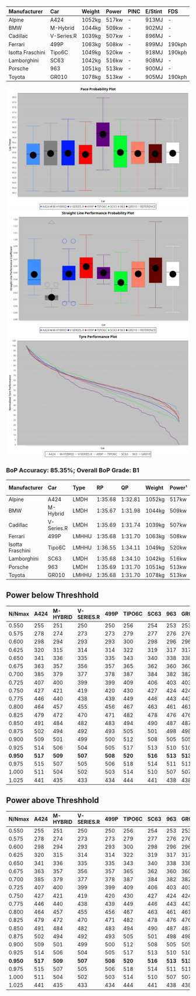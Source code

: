 | Manufacturer     | Car        | Weight | Power | PINC    | E/Stint | FDS     |
|:-|:-|:-|:-|:-|:-|:-|
| Alpine           | A424       | 1052kg | 517kw |    -    | 913MJ   |    -    |
| BMW              | M-Hybrid   | 1044kg | 509kw |    -    | 902MJ   |    -    |
| Cadillac         | V-Series.R | 1039kg | 507kw |    -    | 896MJ   |    -    |
| Ferrari          | 499P       | 1063kg | 508kw |    -    | 899MJ   | 190kph  |
| Isotta Fraschini | Tipo6C     | 1049kg | 520kw |    -    | 918MJ   | 190kph  |
| Lamborghini      | SC63       | 1042kg | 516kw |    -    | 908MJ   |    -    |
| Porsche          | 963        | 1051kg | 513kw |    -    | 900MJ   |    -    |
| Toyota           | GR010      | 1078kg | 513kw |    -    | 905MJ   | 190kph  |

![PACECHART](./IMG/ACOMETHOD.png)
![STRAIGHTLINEPERFORMANCECHART](./IMG/ACOMETHOD_sp.png)
![TYREPERFORMANCECHART](./IMG/ACOMETHOD_tw.png)

### BoP Accuracy: 85.35%; Overall BoP Grade: B1
| Manufacturer     | Car        | Type  | RP      | QP      | Weight | Power¹ | Threshhold | PINC    | Power² | E/Stint | AVG Vmax  | FDS     | RDLC | L/Stint | BOP-Grade | Model Accuracy | Model Points | Match% |
|:-|:-|:-|:-|:-|:-|:-|:-|:-|:-|:-|:-|:-|:-|:-|:-|:-|:-|:-|
| Alpine           | A424       | LMDH  | 1:35.68 | 1:32.81 | 1052kg | 517kw  | 210.0kph   |    -    | 517kw  |  913MJ  | 293.49kph |    -    | 1.01 | 37      | +C1       | 100.00%        | 642          | 75.01% |
| BMW              | M-Hybrid   | LMDH  | 1:35.67 | 1:31.98 | 1044kg | 509kw  | 210.0kph   |    -    | 509kw  |  902MJ  | 288.77kph |    -    | 1.02 | 37      | -A2       | 100.00%        | 1714         | 91.96% |
| Cadillac         | V-Series.R | LMDH  | 1:35.69 | 1:31.74 | 1039kg | 507kw  | 210.0kph   |    -    | 507kw  |  896MJ  | 292.76kph |    -    | 1.02 | 37      | ~A1       | 98.95%         | 2271         | 96.94% |
| Ferrari          | 499P       | LMHHU | 1:35.68 | 1:31.70 | 1063kg | 508kw  | 210.0kph   |    -    | 508kw  |  899MJ  | 293.80kph | 190kph  | 1.03 | 37      | -A2       | 99.93%         | 2718         | 93.39% |
| Isotta Fraschini | Tipo6C     | LMHHU | 1:36.55 | 1:34.11 | 1049kg | 520kw  | 210.0kph   |    -    | 520kw  |  918MJ  | 294.32kph | 190kph  | 1.05 | 37      | +Ω1       | 92.36%         | 133          | 35.85% |
| Lamborghini      | SC63       | LMDH  | 1:35.68 | 1:34.10 | 1042kg | 516kw  | 210.0kph   |    -    | 516kw  |  908MJ  | 292.00kph |    -    | 1.05 | 37      | ~A1       | 96.54%         | 418          | 97.48% |
| Porsche          | 963        | LMDH  | 1:35.69 | 1:31.70 | 1051kg | 513kw  | 210.0kph   |    -    | 513kw  |  900MJ  | 293.25kph |    -    | 1.01 | 37      | ~A1       | 99.98%         | 6168         | 95.63% |
| Toyota           | GR010      | LMHHU | 1:35.68 | 1:31.70 | 1078kg | 513kw  | 210.0kph   |    -    | 513kw  |  905MJ  | 293.21kph | 190kph  | 1.02 | 37      | ~A1       | 98.53%         | 3557         | 96.53% |

## Power below Threshhold
| N/Nmax    | A424    | M-HYBRID | V-SERIES.R | 499P    | TIPO6C  | SC63    | 963     | GR010   |
|:-|:-|:-|:-|:-|:-|:-|:-|:-|
|  0.550    |  255    |  251     |  250       |  250    |  256    |  254    |  253    |  253    |
|  0.575    |  278    |  274     |  273       |  273    |  279    |  277    |  276    |  276    |
|  0.600    |  298    |  294     |  293       |  293    |  300    |  298    |  296    |  296    |
|  0.625    |  320    |  315     |  314       |  314    |  322    |  319    |  317    |  317    |
|  0.650    |  341    |  336     |  335       |  335    |  343    |  340    |  338    |  338    |
|  0.675    |  363    |  357     |  356       |  357    |  365    |  362    |  360    |  360    |
|  0.700    |  385    |  379     |  377       |  378    |  387    |  384    |  382    |  382    |
|  0.725    |  407    |  400     |  399       |  399    |  409    |  406    |  403    |  403    |
|  0.750    |  427    |  421     |  419       |  420    |  430    |  427    |  424    |  424    |
|  0.775    |  446    |  440     |  438       |  439    |  449    |  446    |  443    |  443    |
|  0.800    |  464    |  457     |  455       |  456    |  467    |  463    |  461    |  461    |
|  0.825    |  479    |  472     |  470       |  471    |  482    |  478    |  476    |  476    |
|  0.850    |  491    |  484     |  482       |  483    |  494    |  490    |  487    |  487    |
|  0.875    |  502    |  494     |  492       |  493    |  505    |  501    |  498    |  498    |
|  0.900    |  509    |  501     |  499       |  500    |  512    |  508    |  505    |  505    |
|  0.925    |  514    |  506     |  504       |  505    |  517    |  513    |  510    |  510    |
| **0.950** | **517** | **509**  | **507**    | **508** | **520** | **516** | **513** | **513** |
|  0.975    |  515    |  507     |  505       |  506    |  518    |  514    |  511    |  511    |
|  1.000    |  511    |  504     |  502       |  503    |  514    |  510    |  507    |  507    |
|  1.025    |  441    |  435     |  433       |  434    |  444    |  441    |  438    |  438    |

## Power above Threshhold
| N/Nmax    | A424    | M-HYBRID | V-SERIES.R | 499P    | TIPO6C  | SC63    | 963     | GR010   |
|:-|:-|:-|:-|:-|:-|:-|:-|:-|
|  0.550    |  255    |  251     |  250       |  250    |  256    |  254    |  253    |  253    |
|  0.575    |  278    |  274     |  273       |  273    |  279    |  277    |  276    |  276    |
|  0.600    |  298    |  294     |  293       |  293    |  300    |  298    |  296    |  296    |
|  0.625    |  320    |  315     |  314       |  314    |  322    |  319    |  317    |  317    |
|  0.650    |  341    |  336     |  335       |  335    |  343    |  340    |  338    |  338    |
|  0.675    |  363    |  357     |  356       |  357    |  365    |  362    |  360    |  360    |
|  0.700    |  385    |  379     |  377       |  378    |  387    |  384    |  382    |  382    |
|  0.725    |  407    |  400     |  399       |  399    |  409    |  406    |  403    |  403    |
|  0.750    |  427    |  421     |  419       |  420    |  430    |  427    |  424    |  424    |
|  0.775    |  446    |  440     |  438       |  439    |  449    |  446    |  443    |  443    |
|  0.800    |  464    |  457     |  455       |  456    |  467    |  463    |  461    |  461    |
|  0.825    |  479    |  472     |  470       |  471    |  482    |  478    |  476    |  476    |
|  0.850    |  491    |  484     |  482       |  483    |  494    |  490    |  487    |  487    |
|  0.875    |  502    |  494     |  492       |  493    |  505    |  501    |  498    |  498    |
|  0.900    |  509    |  501     |  499       |  500    |  512    |  508    |  505    |  505    |
|  0.925    |  514    |  506     |  504       |  505    |  517    |  513    |  510    |  510    |
| **0.950** | **517** | **509**  | **507**    | **508** | **520** | **516** | **513** | **513** |
|  0.975    |  515    |  507     |  505       |  506    |  518    |  514    |  511    |  511    |
|  1.000    |  511    |  504     |  502       |  503    |  514    |  510    |  507    |  507    |
|  1.025    |  441    |  435     |  433       |  434    |  444    |  441    |  438    |  438    |

